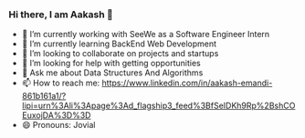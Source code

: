 ### Hi there, I am Aakash 👋
- 🔭 I’m currently working with SeeWe as a Software Engineer Intern
- 🌱 I’m currently learning BackEnd Web Development
- 👯 I’m looking to collaborate on projects and startups
- 🤔 I’m looking for help with getting opportunities
- 💬 Ask me about Data Structures And Algorithms
- 📫 How to reach me: https://www.linkedin.com/in/aakash-emandi-861b161a1/?lipi=urn%3Ali%3Apage%3Ad_flagship3_feed%3BfSeIDKh9Rp%2BshCOEuxojDA%3D%3D
- 😄 Pronouns: Jovial

<!--
**Aakashpspk17/Aakashpspk17** is a ✨ _special_ ✨ repository because its `README.md` (this file) appears on your GitHub profile.

Here are some ideas to get you started:

- 🔭 I’m currently working with SeeWe as a Software Engineer Intern ...
- 🌱 I’m currently learning BackEnd Web Development
- 👯 I’m looking to collaborate on projects and startups
- 🤔 I’m looking for help with getting opportunities
- 💬 Ask me about Data Structures And Algorithms
- 📫 How to reach me: https://www.linkedin.com/in/aakash-emandi-861b161a1/?lipi=urn%3Ali%3Apage%3Ad_flagship3_feed%3BfSeIDKh9Rp%2BshCOEuxojDA%3D%3D
- 😄 Pronouns: Jovial

